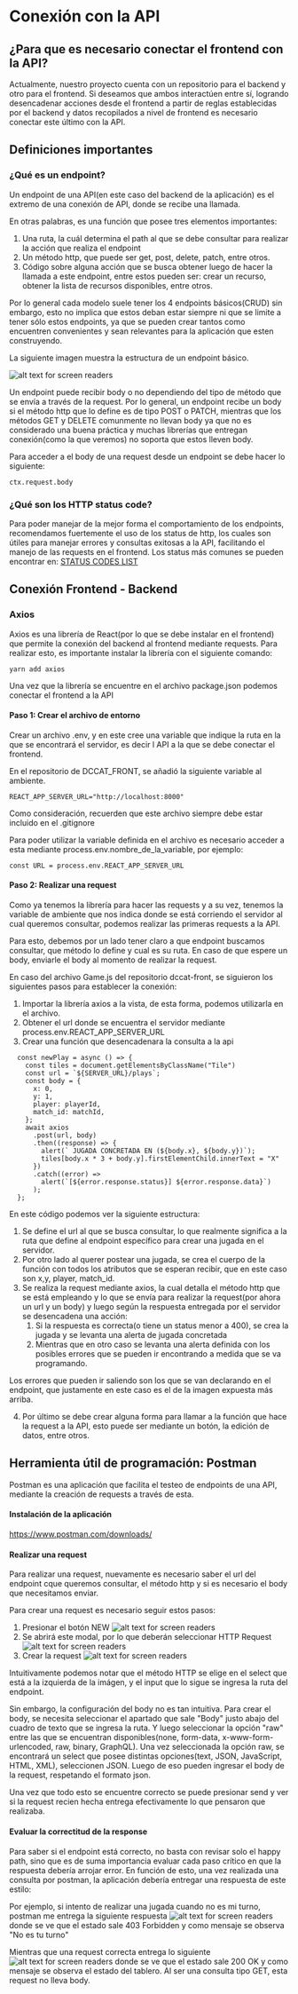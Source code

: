 # Conexión con la API

## ¿Para que es necesario conectar el frontend con la API?

Actualmente, nuestro proyecto cuenta con un repositorio para el backend y otro para el frontend. Si deseamos que ambos interactúen entre sí, logrando desencadenar acciones desde el frontend a partir de reglas establecidas por el backend y datos recopilados a nivel de frontend es necesario conectar este último con la API.

## Definiciones importantes
### ¿Qué es un endpoint?

Un endpoint de una API(en este caso del backend de la aplicación) es el extremo de una conexión de API, donde se recibe una llamada.

En otras palabras, es una función que posee tres elementos importantes:
1. Una ruta, la cuál determina el path al que se debe consultar para realizar la acción que realiza el endpoint
2. Un método http, que puede ser get, post, delete, patch, entre otros.
3. Código sobre alguna acción que se busca obtener luego de hacer la llamada a este endpoint, entre estos pueden ser: crear un recurso, obtener la lista de recursos disponibles, entre otros. 

Por lo general cada modelo suele tener los 4 endpoints básicos(CRUD) sin embargo, esto no implica que estos deban estar siempre ni que se limite a tener sólo estos endpoints, ya que se pueden crear tantos como encuentren convenientes y sean relevantes para la aplicación que esten construyendo. 

La siguiente imagen muestra la estructura de un endpoint básico.

![alt text for screen readers](./assets/endpoint.png)

Un endpoint puede recibir body o no dependiendo del tipo de método que se envía a través de la request. Por lo general, un endpoint recibe un body si el método http que lo define es de tipo POST o PATCH, mientras que los métodos GET y DELETE comunmente no llevan body ya que no es considerado una buena práctica y muchas librerías que entregan conexión(como la que veremos) no soporta que estos lleven body.

Para acceder a el body de una request desde un endpoint se debe hacer lo siguiente:

```
ctx.request.body
```

### ¿Qué son los HTTP status code?
Para poder manejar de la mejor forma el comportamiento de los endpoints, recomendamos fuertemente el uso de los status de http, los cuales son útiles para manejar errores y consultas exitosas a la API, facilitando el manejo de las requests en el frontend.
Los status más comunes se pueden encontrar en: [STATUS CODES LIST](https://rapidapi.com/guides/http-status-code?utm_source=google&utm_medium=cpc&utm_campaign=DSA&gclid=Cj0KCQjw1vSZBhDuARIsAKZlijSg8-KWW5UML9gDiNUrg-pr3XnJPxpIaw6eRoSVByzu39_0piqtKykaAmrqEALw_wcB)

## Conexión Frontend - Backend
### Axios
Axios es una librería de React(por lo que se debe instalar en el frontend) que permite la conexión del backend al frontend mediante requests. Para realizar esto, es importante instalar la librería con el siguiente comando:
```
yarn add axios
```
Una vez que la librería se encuentre en el archivo package.json podemos conectar el frontend a la API

#### Paso 1: Crear el archivo de entorno

Crear un archivo .env, y en este cree una variable que indique la ruta en la que se encontrará el servidor, es decir l API a la que se debe conectar el frontend.

En el repositorio de DCCAT_FRONT, se añadió la siguiente variable al ambiente.
```
REACT_APP_SERVER_URL="http://localhost:8000"
```
Como consideración, recuerden que este archivo siempre debe estar incluido en el .gitignore

Para poder utilizar la variable definida en el archivo es necesario acceder a esta mediante process.env.nombre_de_la_variable, por ejemplo:
```
const URL = process.env.REACT_APP_SERVER_URL
```
#### Paso 2: Realizar una request
Como ya tenemos la librería para hacer las requests y a su vez, tenemos la variable de ambiente que nos indica donde se está corriendo el servidor al cual queremos consultar, podemos realizar las primeras requests a la API.

Para esto, debemos por un lado tener claro a que endpoint buscamos consultar, que método lo define y cual es su ruta. En caso de que espere un body, enviarle el body al momento de realizar la request.

En caso del archivo Game.js del repositorio dccat-front, se siguieron los siguientes pasos para establecer la conexión:
1. Importar la librería axios a la vista, de esta forma, podemos utilizarla en el archivo.
2. Obtener el url donde se encuentra el servidor mediante process.env.REACT_APP_SERVER_URL
3. Crear una función que desencadenara la consulta a la api
```
  const newPlay = async () => {
    const tiles = document.getElementsByClassName("Tile")
    const url = `${SERVER_URL}/plays`;
    const body = {
      x: 0,
      y: 1,
      player: playerId,
      match_id: matchId,
    };
    await axios
      .post(url, body)
      .then((response) => {
        alert(` JUGADA CONCRETADA EN (${body.x}, ${body.y})`);
        tiles[body.x * 3 + body.y].firstElementChild.innerText = "X"
      })
      .catch((error) =>
        alert(`[${error.response.status}] ${error.response.data}`)
      );
  };
```
En este código podemos ver la siguiente estructura:
1.  Se define el url al que se busca consultar, lo que realmente significa a la ruta que define al endpoint específico para crear una jugada en el servidor. 
2.  Por otro lado al querer postear una jugada, se crea el cuerpo de la función con todos los atributos que se esperan recibir, que en este caso son x,y, player, match_id.
3.  Se realiza la request mediante axios, la cual detalla el método http que se está empleando y lo que se envía para realizar la request(por ahora un url y un body) y luego según la respuesta entregada por el servidor se desencadena una acción:
    1.  Si la respuesta es correcta(o tiene un status menor a 400), se crea la jugada y se levanta una alerta de jugada concretada
    2.  Mientras que en otro caso se levanta una alerta definida con los posibles errores que se pueden ir encontrando a medida que se va programando.

Los errores que pueden ir saliendo son los que se van declarando en el endpoint, que justamente en este caso es el de la imagen expuesta más arriba.

4. Por último se debe crear alguna forma para llamar a la función que hace la request a la API, esto puede ser mediante un botón, la edición de datos, entre otros.


## Herramienta útil de programación: Postman
Postman es una aplicación que facilita el testeo de endpoints de una API, mediante la creación de requests a través de esta.

#### Instalación de la aplicación
https://www.postman.com/downloads/


#### Realizar una request
Para realizar una request, nuevamente es necesario saber el url del endpoint cque queremos consultar, el método http y si es necesario el body que necesitamos enviar.

Para crear una request es necesario seguir estos pasos:
1. Presionar el botón NEW
![alt text for screen readers](./assets/postman0.png)
2. Se abrirá este modal, por lo que deberán seleccionar HTTP Request
 ![alt text for screen readers](./assets/postman2.png)
3. Crear la request
   ![alt text for screen readers](./assets/postman1.png)

Intuitivamente podemos notar que el método HTTP se elige en el select que está a la izquierda de la imágen, y el input que lo sigue se ingresa la ruta del endpoint. 

Sin embargo, la configuración del body no es tan intuitiva. Para crear el body, se necesita seleccionar el apartado que sale "Body" justo abajo del cuadro de texto que se ingresa la ruta. Y luego seleccionar la opción "raw" entre las que se encuentran disponibles(none, form-data, x-www-form-urlencoded, raw, binary, GraphQL). Una vez seleccionada la opción raw, se encontrará un select que posee distintas opciones(text, JSON, JavaScript, HTML, XML), seleccionen JSON. Luego de eso pueden ingresar el body de la request, respetando el formato json.

Una vez que todo esto se encuentre correcto se puede presionar send y ver si la request recien hecha entrega efectivamente lo que pensaron que realizaba.

#### Evaluar la correctitud de la response
Para saber si el endpoint está correcto, no basta con revisar solo el happy path, sino que es de suma importancia evaluar cada paso crítico en que la respuesta debería arrojar error. En función de esto, una vez realizada una consulta por postman, la aplicación debería entregar una respuesta de este estilo:

Por ejemplo, si intento de realizar una jugada cuando no es mi turno, postman me entrega la siguiente respuesta
   ![alt text for screen readers](./assets/postman3.png)
   donde se ve que el estado sale 403 Forbidden y como mensaje se observa "No es tu turno"

Mientras que una request correcta entrega lo siguiente
   ![alt text for screen readers](./assets/postman4.png)
   donde se ve que el estado sale 200 OK y como mensaje se observa el estado del tablero. Al ser una consulta tipo GET, esta request no lleva body.
